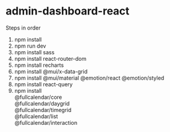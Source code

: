 # admin-dashboard-react

Steps in order
1. npm install
2. npm run dev
3. npm install sass
4. npm install react-router-dom
5. npm install recharts
6. npm install @mui/x-data-grid
7. npm install @mui/material @emotion/react @emotion/styled
8. npm install react-query
9. npm install \
  @fullcalendar/core \
  @fullcalendar/daygrid \
  @fullcalendar/timegrid \
  @fullcalendar/list \
  @fullcalendar/interaction
